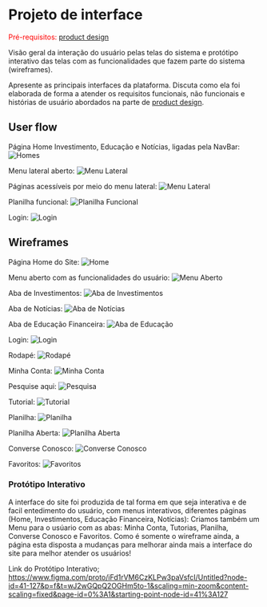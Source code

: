 
# Projeto de interface

<span style="color:red">Pré-requisitos: <a href="03-Product-design.md"> product design</a></span>

 Visão geral da interação do usuário pelas telas do sistema e protótipo interativo das telas com as funcionalidades que fazem parte do sistema (wireframes).

 Apresente as principais interfaces da plataforma. Discuta como ela foi elaborada de forma a atender os requisitos funcionais, não funcionais e histórias de usuário abordados na parte de <a href="03-Product-design.md"> product design</a></span>.

## User flow

Página Home Investimento, Educação e Notícias, ligadas pela NavBar:
![Homes](/imgs/figma/homes.png)

Menu lateral aberto:
![Menu Lateral](/imgs/figma/menuLateral.png)

Páginas acessíveis por meio do menu lateral:
![Menu Lateral](/imgs/figma/pagLateral.png)

Planilha funcional:
![Planilha Funcional](/imgs/figma/planilha.png)

Login:
![Login](/imgs/figma/login.png)

## Wireframes
Página Home do Site:
![Home](/imgs/Wireframe/home.png)

Menu aberto com as funcionalidades do usuário:
![Menu Aberto](/imgs/Wireframe/menu.png)

Aba de Investimentos:
![Aba de Investimentos](/imgs/Wireframe/investimentoHome.png)

Aba de Notícias:
![Aba de Notícias](/imgs/Wireframe/noticiaHome.png)

Aba de Educação Financeira:
![Aba de Educação](/imgs/Wireframe/educacaoHome.png)

Login:
![Login](/imgs/Wireframe/login.png)

Rodapé:
![Rodapé](/imgs/Wireframe/rodape.png)

Minha Conta:
![Minha Conta](/imgs/Wireframe/conta.png)

Pesquise aqui:
![Pesquisa](/imgs/Wireframe/pesquisa.png)

Tutorial:
![Tutorial](/imgs/Wireframe/tutorial.png)

Planilha:
![Planilha](/imgs/Wireframe/planilha.png)

Planilha Aberta:
![Planilha Aberta](/imgs/Wireframe/planilhaAberta.png)

Converse Conosco:
![Converse Conosco](/imgs/Wireframe/converse.png)

Favoritos:
![Favoritos](/imgs/Wireframe/favoritos.png)


### Protótipo Interativo
A interface do site foi produzida de tal forma em que seja interativa e de facil entedimento do usuário, com menus interativos, diferentes páginas 
(Home, Investimentos, Educação Financeira, Notícias):
Criamos também um Menu para o usúario com as abas:
Minha Conta, Tutorias, Planilha, Converse Conosco e Favoritos. 
Como é somente o wireframe ainda, a página esta disposta a mudanças para melhorar ainda mais a interface do site para melhor atender os usuários!

Link do Protótipo Interativo;
https://www.figma.com/proto/iFd1rVM6CzKLPw3paVsfcI/Untitled?node-id=41-127&p=f&t=wJ2wGQpQ2OGHm5to-1&scaling=min-zoom&content-scaling=fixed&page-id=0%3A1&starting-point-node-id=41%3A127